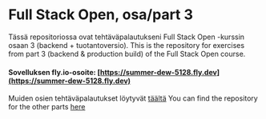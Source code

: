 # Full Stack Open, osa/part 3

Tässä repositoriossa ovat tehtäväpalautukseni Full Stack Open -kurssin osaan 3 (backend + tuotantoversio).
This is the repository for exercises from part 3 (backend & production build) of the Full Stack Open course.

#### Sovelluksen fly.io-osoite: [https://summer-dew-5128.fly.dev](https://summer-dew-5128.fly.dev)

Muiden osien tehtäväpalautukset löytyvät [täältä](https://github.com/sari-bee/fullstackopen)
You can find the repository for the other parts [here](https://github.com/sari-bee/fullstackopen)
